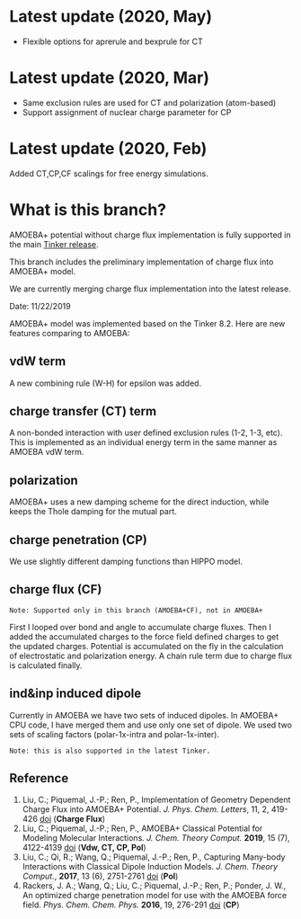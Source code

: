 
# Latest update (2020, May)

* Flexible options for aprerule and bexprule for CT 

# Latest update (2020, Mar)

* Same exclusion rules are used for CT and polarization (atom-based)
* Support assignment of nuclear charge parameter for CP

# Latest update (2020, Feb)

Added CT,CP,CF scalings for free energy simulations.

# What is this branch? 
AMOEBA+ potential without charge flux implementation is fully supported in the main [Tinker release](https://github.com/TinkerTools/Tinker/tree/release).

This branch includes the preliminary implementation of charge flux into AMOEBA+ model.

We are currently merging charge flux implementation into the latest release.

Date: 11/22/2019

AMOEBA+ model was implemented based on the Tinker 8.2. Here are new features comparing to AMOEBA:

## vdW term
  A new combining rule (W-H) for epsilon was added. 

## charge transfer (CT) term 
  A non-bonded interaction with user defined exclusion rules (1-2, 1-3, etc). 
  This is implemented as an individual energy term in the same manner as AMOEBA vdW term. 

## polarization
  AMOEBA+ uses a new damping scheme for the direct induction, while keeps the Thole damping for the mutual part.

## charge penetration (CP)
  We use slightly different damping functions than HIPPO model.

## charge flux (CF) 

	Note: Supported only in this branch (AMOEBA+CF), not in AMOEBA+

  First I looped over bond and angle to accumulate charge fluxes. Then I added the accumulated charges to the force field defined charges to get the updated charges.
  Potential is accumulated on the fly in the calculation of electrostatic and polarization energy.
	A chain rule term due to charge flux is calculated finally. 

## ind&inp induced dipole
  Currently in AMOEBA we have two sets of induced dipoles. In AMOEBA+ CPU code, I have merged them and use only one set of dipole. We used two sets of scaling factors (polar-1x-intra and polar-1x-inter).

	Note: this is also supported in the latest Tinker.

## Reference

1. Liu, C.; Piquemal, J.-P.; Ren, P., Implementation of Geometry Dependent Charge Flux into AMOEBA+ Potential.  *J. Phys. Chem. Letters*, 11, 2, 419-426 [doi](https://doi.org/10.1021/acs.jpclett.9b03489) (__Charge Flux__)
1. Liu, C.; Piquemal, J.-P.; Ren, P., AMOEBA+ Classical Potential for Modeling Molecular Interactions. *J. Chem. Theory Comput.* **2019**, 15 (7), 4122-4139 [doi](https://doi.org/10.1021/acs.jctc.9b00261) (__Vdw, CT, CP, Pol__)
1. Liu, C.; Qi, R.; Wang, Q.; Piquemal, J.-P.; Ren, P., Capturing Many-body Interactions with Classical Dipole Induction Models. *J. Chem. Theory Comput.*, **2017**, 13 (6), 2751-2761 [doi](https://doi.org/10.1021/acs.jctc.7b00225) (__Pol__)
1. Rackers, J. A.; Wang, Q.; Liu, C.; Piquemal, J.-P.; Ren, P.; Ponder, J. W., An optimized charge penetration model for use with the AMOEBA force field. *Phys. Chem. Chem. Phys.* **2016**, 19, 276-291 [doi](https://doi.org/10.1039/C6CP06017J) (__CP__)
